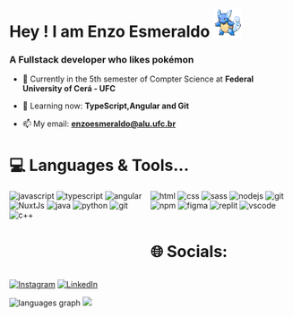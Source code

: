 <h1 align="start">Hey ! I am Enzo Esmeraldo  <img src="https://github.com/ensinho/ensinho.github.io/blob/main/images/wartortle-favicon.png" alt="Wartortle" width="50"/>  </h1>
<h3 align="start">A Fullstack developer who likes pokémon </h3>

- 🔭 Currently in the 5th semester of Compter Science at **Federal University of Cerá - UFC**

- 🦕 Learning now: **TypeScript,Angular and Git**

- 📫 My email: **enzoesmeraldo@alu.ufc.br**

# 💻 Languages & Tools...

<p align="start">

<div style="display: grid; grid-template-columns: repeat(2, 1fr);">
        <div>
            <img height="25" src="https://img.shields.io/badge/JavaScript-323330?style=for-the-badge&logo=javascript&logoColor=F7DF1E" alt="javascript" title="JavaScript " />
            <img height="25" src="https://img.shields.io/badge/TypeScript-007ACC?style=for-the-badge&logo=typescript&logoColor=white" alt="typescript" title="Typescript " />
            <img height="25" src="https://img.shields.io/badge/Angular-DD0031?style=for-the-badge&logo=angular&logoColor=white" alt="angular" title="Angular " />
            <img height="25" src="https://img.shields.io/badge/next.js-00C58E?style=for-the-badge&logo=nuxtdotjs&logoColor=white" alt="NuxtJs" title="NuxtJs " />
            <img height="25" src="https://img.shields.io/badge/Java-ED8B00?style=for-the-badge&logo=openjdk&logoColor=white" alt="java" title="Java " />
            <img height="25" src="https://img.shields.io/badge/Python-3776AB?style=for-the-badge&logo=python&logoColor=white" alt="python" title="Python" />
            <img height="25" src="https://img.shields.io/badge/GIT-E44C30?style=for-the-badge&logo=git&logoColor=white" alt="git" title="Git" />
            <img height="25" src="https://img.shields.io/badge/C%2B%2B-00599C?style=for-the-badge&logo=c%2B%2B&logoColor=white" alt="c++" title="C++" />
         </div>
         <div>
            <img height="25" src="https://img.shields.io/badge/HTML5-E34F26?style=for-the-badge&logo=html5&logoColor=white" alt="html" title="HTML " />
            <img height="25" src="https://img.shields.io/badge/CSS3-1572B6?style=for-the-badge&logo=css3&logoColor=white" alt="css" title="CSS " />
            <img height="25" src="https://img.shields.io/badge/Sass-CC6699?style=for-the-badge&logo=sass&logoColor=white" alt="sass" title="Sass " />
            <img height="25" src="https://img.shields.io/badge/Node.js-339933?style=for-the-badge&logo=nodedotjs&logoColor=white" alt="nodejs" title="Node.js " />
            <img height="25" src="https://img.shields.io/badge/GitHub-100000?style=for-the-badge&logo=github&logoColor=white" alt="git" title="Git " />
            <img height="25" src="https://img.shields.io/badge/npm-CB3837?style=for-the-badge&logo=npm&logoColor=white" alt="npm" title="npm " />
            <img height="25" src="https://img.shields.io/badge/Figma-F24E1E?style=for-the-badge&logo=figma&logoColor=white" alt="figma" title="Figma" />
            <img height="25" src="https://img.shields.io/badge/replit-667881?style=for-the-badge&logo=replit&logoColor=white" alt="replit" title="Replit" />
            <img height="25" src="https://img.shields.io/badge/Visual_Studio_Code-0078D4?style=for-the-badge&logo=visual%20studio%20code&logoColor=white" alt="vscode" title="VScode" />        


  </div>
</p>

# 🌐 Socials:

[![Instagram](https://img.shields.io/badge/Instagram-E4405F?style=for-the-badge&logo=instagram&logoColor=white)](https://instagram.com/enzoesmeraldo) 
[![LinkedIn](https://img.shields.io/badge/LinkedIn-0077B5?style=for-the-badge&logo=linkedin&logoColor=white)](https://www.linkedin.com/in/enzoesmeraldo/)


###

<div align="start">
   <img src="https://github-readme-stats.vercel.app/api/top-langs?locale=en&hide_title=false&layout=compact&card_width=317.5&langs_count=7&theme=tokyonight&hide_border=false&username=ensinho" height="195" alt="languages graph"  />

 <img src="https://github-readme-stats.vercel.app/api?username=ensinho&show_icons=true&theme=tokyonight" />

 

</div>



